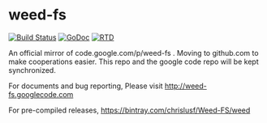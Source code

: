 weed-fs
=======

[![Build Status](https://travis-ci.org/chrislusf/weed-fs.svg?branch=master)](https://travis-ci.org/chrislusf/weed-fs)
[![GoDoc](https://godoc.org/github.com/chrislusf/weed-fs/go?status.svg)](https://godoc.org/github.com/chrislusf/weed-fs/go)
[![RTD](https://readthedocs.org/projects/ernadoweed-fs/badge/?version=latest)](http://ernadoweed-fs.readthedocs.org/en/latest/)

An official mirror of code.google.com/p/weed-fs . 
Moving to github.com to make cooperations easier. 
This repo and the google code repo will be kept synchronized.


For documents and bug reporting, Please visit
 http://weed-fs.googlecode.com
 
For pre-compiled releases,
 https://bintray.com/chrislusf/Weed-FS/weed

